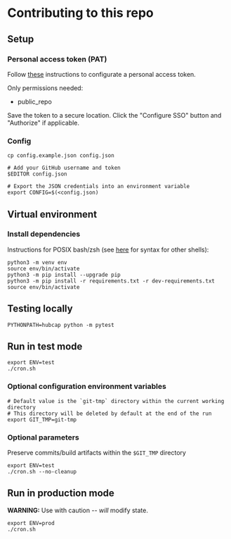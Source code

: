 # Contributing to this repo

## Setup

### Personal access token (PAT)

Follow [these](https://docs.github.com/en/authentication/keeping-your-account-and-data-secure/creating-a-personal-access-token) instructions to configurate a personal access token.

Only permissions needed:
- public_repo

Save the token to a secure location. Click the "Configure SSO" button and "Authorize" if applicable.

### Config

```shell
cp config.example.json config.json

# Add your GitHub username and token
$EDITOR config.json

# Export the JSON credentials into an environment variable
export CONFIG=$(<config.json)
```

## Virtual environment

### Install dependencies
Instructions for POSIX bash/zsh (see [here](https://docs.python.org/3/library/venv.html) for syntax for other shells):
```shell
python3 -m venv env
source env/bin/activate
python3 -m pip install --upgrade pip
python3 -m pip install -r requirements.txt -r dev-requirements.txt
source env/bin/activate
```

## Testing locally

```shell
PYTHONPATH=hubcap python -m pytest
```

## Run in test mode

```shell
export ENV=test
./cron.sh
```

### Optional configuration environment variables
```
# Default value is the `git-tmp` directory within the current working directory
# This directory will be deleted by default at the end of the run
export GIT_TMP=git-tmp
```

### Optional parameters
Preserve commits/build artifacts within the `$GIT_TMP` directory
```
export ENV=test
./cron.sh --no-cleanup
```

## Run in production mode

**WARNING:** Use with caution -- _will_ modify state.
```shell
export ENV=prod
./cron.sh
```
